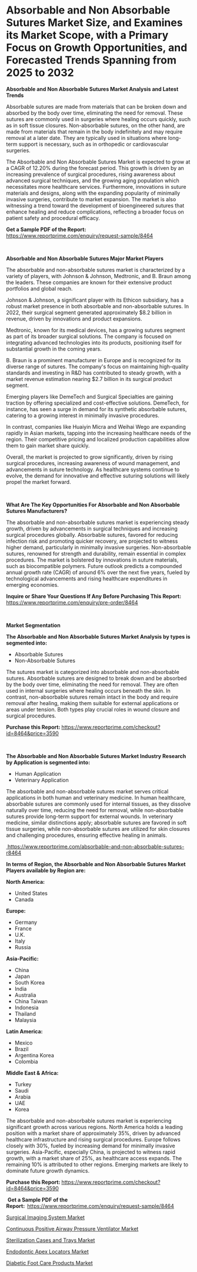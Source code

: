 <p><h1>Absorbable and Non Absorbable Sutures Market Size, and Examines its Market Scope, with a Primary Focus on Growth Opportunities, and Forecasted Trends Spanning from 2025 to 2032</h1></p><p><strong>Absorbable and Non Absorbable Sutures Market Analysis and Latest Trends</strong></p>
<p><p>Absorbable sutures are made from materials that can be broken down and absorbed by the body over time, eliminating the need for removal. These sutures are commonly used in surgeries where healing occurs quickly, such as in soft tissue closures. Non-absorbable sutures, on the other hand, are made from materials that remain in the body indefinitely and may require removal at a later date. They are typically used in situations where long-term support is necessary, such as in orthopedic or cardiovascular surgeries.</p><p>The Absorbable and Non Absorbable Sutures Market is expected to grow at a CAGR of 12.20% during the forecast period. This growth is driven by an increasing prevalence of surgical procedures, rising awareness about advanced surgical techniques, and the growing aging population which necessitates more healthcare services. Furthermore, innovations in suture materials and designs, along with the expanding popularity of minimally invasive surgeries, contribute to market expansion. The market is also witnessing a trend toward the development of bioengineered sutures that enhance healing and reduce complications, reflecting a broader focus on patient safety and procedural efficacy.</p></p>
<p><strong>Get a Sample PDF of the Report:&nbsp;</strong> <a href="https://www.reportprime.com/enquiry/request-sample/8464?utm_campaign=120&utm_medium=2&utm_source=Github&utm_content=ia&utm_term=19032025&utm_id=absorbable-and-non-absorbable-sutures">https://www.reportprime.com/enquiry/request-sample/8464</a></p>
<p>&nbsp;</p>
<p><strong>Absorbable and Non Absorbable Sutures Major Market Players</strong></p>
<p><p>The absorbable and non-absorbable sutures market is characterized by a variety of players, with Johnson & Johnson, Medtronic, and B. Braun among the leaders. These companies are known for their extensive product portfolios and global reach.</p><p>Johnson & Johnson, a significant player with its Ethicon subsidiary, has a robust market presence in both absorbable and non-absorbable sutures. In 2022, their surgical segment generated approximately $8.2 billion in revenue, driven by innovations and product expansions.</p><p>Medtronic, known for its medical devices, has a growing sutures segment as part of its broader surgical solutions. The company is focused on integrating advanced technologies into its products, positioning itself for substantial growth in the coming years.</p><p>B. Braun is a prominent manufacturer in Europe and is recognized for its diverse range of sutures. The company's focus on maintaining high-quality standards and investing in R&D has contributed to steady growth, with a market revenue estimation nearing $2.7 billion in its surgical product segment.</p><p>Emerging players like DemeTech and Surgical Specialties are gaining traction by offering specialized and cost-effective solutions. DemeTech, for instance, has seen a surge in demand for its synthetic absorbable sutures, catering to a growing interest in minimally invasive procedures.</p><p>In contrast, companies like Huaiyin Micra and Weihai Wego are expanding rapidly in Asian markets, tapping into the increasing healthcare needs of the region. Their competitive pricing and localized production capabilities allow them to gain market share quickly.</p><p>Overall, the market is projected to grow significantly, driven by rising surgical procedures, increasing awareness of wound management, and advancements in suture technology. As healthcare systems continue to evolve, the demand for innovative and effective suturing solutions will likely propel the market forward.</p></p>
<p>&nbsp;</p>
<p><strong>What Are The Key Opportunities For Absorbable and Non Absorbable Sutures Manufacturers?</strong></p>
<p><p>The absorbable and non-absorbable sutures market is experiencing steady growth, driven by advancements in surgical techniques and increasing surgical procedures globally. Absorbable sutures, favored for reducing infection risk and promoting quicker recovery, are projected to witness higher demand, particularly in minimally invasive surgeries. Non-absorbable sutures, renowned for strength and durability, remain essential in complex procedures. The market is bolstered by innovations in suture materials, such as biocompatible polymers. Future outlook predicts a compounded annual growth rate (CAGR) of around 6% over the next five years, fueled by technological advancements and rising healthcare expenditures in emerging economies.</p></p>
<p><strong>Inquire or Share Your Questions If Any Before Purchasing This Report:</strong> <a href="https://www.reportprime.com/enquiry/pre-order/8464?utm_campaign=120&utm_medium=2&utm_source=Github&utm_content=ia&utm_term=19032025&utm_id=absorbable-and-non-absorbable-sutures">https://www.reportprime.com/enquiry/pre-order/8464</a></p>
<p>&nbsp;</p>
<p><strong>Market Segmentation</strong></p>
<p><strong>The Absorbable and Non Absorbable Sutures Market Analysis by types is segmented into:</strong></p>
<p><ul><li>Absorbable Sutures</li><li>Non-Absorbable Sutures</li></ul></p>
<p><p>The sutures market is categorized into absorbable and non-absorbable sutures. Absorbable sutures are designed to break down and be absorbed by the body over time, eliminating the need for removal. They are often used in internal surgeries where healing occurs beneath the skin. In contrast, non-absorbable sutures remain intact in the body and require removal after healing, making them suitable for external applications or areas under tension. Both types play crucial roles in wound closure and surgical procedures.</p></p>
<p><strong>Purchase this Report:&nbsp;</strong><a href="https://www.reportprime.com/checkout?id=8464&price=3590&utm_campaign=120&utm_medium=2&utm_source=Github&utm_content=ia&utm_term=19032025&utm_id=absorbable-and-non-absorbable-sutures">https://www.reportprime.com/checkout?id=8464&price=3590</a></p>
<p>&nbsp;</p>
<p><strong>The Absorbable and Non Absorbable Sutures Market Industry Research by Application is segmented into:</strong></p>
<p><ul><li>Human Application</li><li>Veterinary Application</li></ul></p>
<p><p>The absorbable and non-absorbable sutures market serves critical applications in both human and veterinary medicine. In human healthcare, absorbable sutures are commonly used for internal tissues, as they dissolve naturally over time, reducing the need for removal, while non-absorbable sutures provide long-term support for external wounds. In veterinary medicine, similar distinctions apply; absorbable sutures are favored in soft tissue surgeries, while non-absorbable sutures are utilized for skin closures and challenging procedures, ensuring effective healing in animals.</p></p>
<p><a href="https://www.reportprime.com/absorbable-and-non-absorbable-sutures-r8464?utm_campaign=120&utm_medium=2&utm_source=Github&utm_content=ia&utm_term=19032025&utm_id=absorbable-and-non-absorbable-sutures">&nbsp;https://www.reportprime.com/absorbable-and-non-absorbable-sutures-r8464</a></p>
<p><strong>In terms of Region, the Absorbable and Non Absorbable Sutures Market Players available by Region are:</strong></p>
<p>
    <p> <strong> North America: </strong>
        <ul>
            <li>United States</li>
            <li>Canada</li>
        </ul>
        </p> 
    <p> <strong> Europe: </strong>
        <ul>
            <li>Germany</li>
            <li>France</li>
            <li>U.K.</li>
            <li>Italy</li>
            <li>Russia</li>
        </ul>
        </p> 
    <p> <strong> Asia-Pacific: </strong>
        <ul>
            <li>China</li>
            <li>Japan</li>
            <li>South Korea</li>
            <li>India</li>
            <li>Australia</li>
            <li>China Taiwan</li>
            <li>Indonesia</li>
            <li>Thailand</li>
            <li>Malaysia</li>
        </ul>
        </p> 
    <p> <strong> Latin America: </strong>
        <ul>
            <li>Mexico</li>
            <li>Brazil</li>
            <li>Argentina Korea</li>
            <li>Colombia</li>
        </ul>
        </p> 
    <p> <strong> Middle East & Africa: </strong>
        <ul>
            <li>Turkey</li>
            <li>Saudi</li>
            <li>Arabia</li>
            <li>UAE</li>
            <li>Korea</li>
        </ul>
    </p>
    </p>
<p><p>The absorbable and non-absorbable sutures market is experiencing significant growth across various regions. North America holds a leading position with a market share of approximately 35%, driven by advanced healthcare infrastructure and rising surgical procedures. Europe follows closely with 30%, fueled by increasing demand for minimally invasive surgeries. Asia-Pacific, especially China, is projected to witness rapid growth, with a market share of 25%, as healthcare access expands. The remaining 10% is attributed to other regions. Emerging markets are likely to dominate future growth dynamics.</p></p>
<p><strong>Purchase this Report: </strong><a href="https://www.reportprime.com/checkout?id=8464&price=3590&utm_campaign=120&utm_medium=2&utm_source=Github&utm_content=ia&utm_term=19032025&utm_id=absorbable-and-non-absorbable-sutures">https://www.reportprime.com/checkout?id=8464&price=3590</a></p>
<p>&nbsp;<strong>Get a Sample PDF of the Report:&nbsp;&nbsp;</strong><a href="https://www.reportprime.com/enquiry/request-sample/8464?utm_campaign=120&utm_medium=2&utm_source=Github&utm_content=ia&utm_term=19032025&utm_id=absorbable-and-non-absorbable-sutures">https://www.reportprime.com/enquiry/request-sample/8464</a></p>
<p><strong></strong></p>
<p><p><a href="https://github.com/lecaneidreks/Market-Research-Report-List-1/blob/main/surgical-imaging-system-market.md?utm_campaign=120&utm_medium=2&utm_source=Github&utm_content=ia&utm_term=19032025&utm_id=absorbable-and-non-absorbable-sutures">Surgical Imaging System Market</a></p><p><a href="https://github.com/koopalujale2/Market-Research-Report-List-1/blob/main/continuous-positive-airway-pressure-ventilator-market.md?utm_campaign=120&utm_medium=2&utm_source=Github&utm_content=ia&utm_term=19032025&utm_id=absorbable-and-non-absorbable-sutures">Continuous Positive Airway Pressure Ventilator Market</a></p><p><a href="https://github.com/tineamonaya/Market-Research-Report-List-1/blob/main/sterilization-cases-and-trays-market.md?utm_campaign=120&utm_medium=2&utm_source=Github&utm_content=ia&utm_term=19032025&utm_id=absorbable-and-non-absorbable-sutures">Sterilization Cases and Trays Market</a></p><p><a href="https://github.com/rigelciara0p/Market-Research-Report-List-1/blob/main/endodontic-apex-locators-market.md?utm_campaign=120&utm_medium=2&utm_source=Github&utm_content=ia&utm_term=19032025&utm_id=absorbable-and-non-absorbable-sutures">Endodontic Apex Locators Market</a></p><p><a href="https://github.com/molayrabeta/Market-Research-Report-List-1/blob/main/diabetic-foot-care-products-market.md?utm_campaign=120&utm_medium=2&utm_source=Github&utm_content=ia&utm_term=19032025&utm_id=absorbable-and-non-absorbable-sutures">Diabetic Foot Care Products Market</a></p></p>